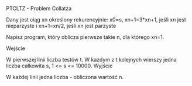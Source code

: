 PTCLTZ - Problem Collatza

Dany jest ciąg xn określony rekurencyjnie:
x0=s,
xn+1=3*xn+1, jeśli xn jest nieparzyste i
xn+1=xn/2, jeśli xn jest parzyste

Napisz program, który oblicza pierwsze takie n, dla którego xn=1.

Wejście

 

W pierwszej linii liczba testów t. W każdym z t kolejnych wierszy jedna liczba całkowita s, 1 <= s <= 10000.
Wyjście

W każdej linii jedna liczba - obliczona wartość n.
